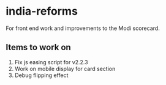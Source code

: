 # india-reforms

For front end work and improvements to the Modi scorecard.

## Items to work on

1. Fix js easing script for v2.2.3
2. Work on mobile display for card section
3. Debug flipping effect
